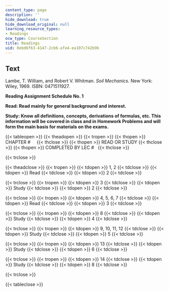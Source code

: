 ```yaml
---
content_type: page
description: ''
hide_download: true
hide_download_original: null
learning_resource_types:
- Readings
ocw_type: CourseSection
title: Readings
uid: 0ebd6f63-4147-2cb6-afe4-ea107c742b9b
---
```


Text
----

Lambe, T. William, and Robert V. Whitman. _Soil Mechanics._ New York: Wiley, 1969. ISBN: 0471511927.

**Reading Assignment Schedule No. 1**

**Read: Read mainly for general background and interest.**

**Study: Know all definitions, concepts, derivations of formulas, etc. This information will be covered in class and in Homework Problems and will form the main basis for materials on the exams.**

{{< tableopen >}}
{{< theadopen >}}
{{< tropen >}}
{{< thopen >}}
CHAPTER #    
{{< thclose >}}
{{< thopen >}}
READ OR STUDY
{{< thclose >}}
{{< thopen >}}
COMPLETED BY LEC #  
{{< thclose >}}

{{< trclose >}}

{{< theadclose >}}
{{< tropen >}}
{{< tdopen >}}
1, 2
{{< tdclose >}}
{{< tdopen >}}
Read
{{< tdclose >}}
{{< tdopen >}}
2
{{< tdclose >}}

{{< trclose >}}
{{< tropen >}}
{{< tdopen >}}
3
{{< tdclose >}}
{{< tdopen >}}
Study
{{< tdclose >}}
{{< tdopen >}}
2
{{< tdclose >}}

{{< trclose >}}
{{< tropen >}}
{{< tdopen >}}
4, 5, 6, 7
{{< tdclose >}}
{{< tdopen >}}
Read
{{< tdclose >}}
{{< tdopen >}}
3
{{< tdclose >}}

{{< trclose >}}
{{< tropen >}}
{{< tdopen >}}
8
{{< tdclose >}}
{{< tdopen >}}
Study
{{< tdclose >}}
{{< tdopen >}}
4
{{< tdclose >}}

{{< trclose >}}
{{< tropen >}}
{{< tdopen >}}
9, 10, 11, 12
{{< tdclose >}}
{{< tdopen >}}
Study
{{< tdclose >}}
{{< tdopen >}}
5
{{< tdclose >}}

{{< trclose >}}
{{< tropen >}}
{{< tdopen >}}
13
{{< tdclose >}}
{{< tdopen >}}
Study
{{< tdclose >}}
{{< tdopen >}}
6
{{< tdclose >}}

{{< trclose >}}
{{< tropen >}}
{{< tdopen >}}
14
{{< tdclose >}}
{{< tdopen >}}
Study
{{< tdclose >}}
{{< tdopen >}}
8
{{< tdclose >}}

{{< trclose >}}

{{< tableclose >}}